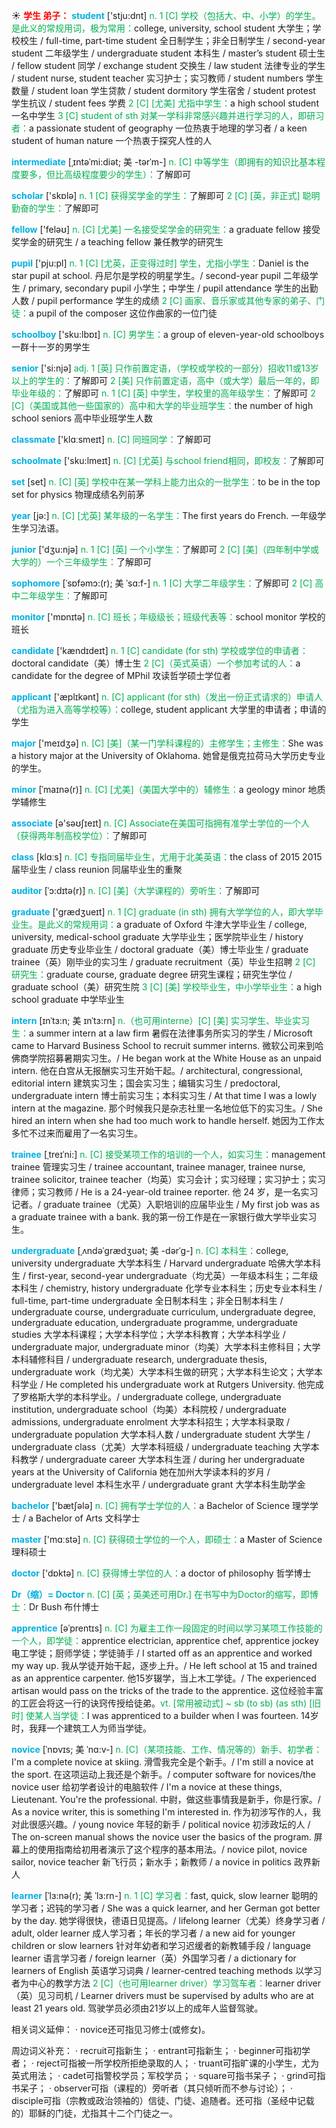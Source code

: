 ☀ <font color="red">**学生 弟子：**</font>
<font color="sky blue">**student**</font> ['stju:dnt] 
<font color="#00b050">n. 1 [C] 学校（包括大、中、小学）的学生。是此义的常规用词，极为常用：</font>college, university, school student 大学生；学校校生 / full-time, part-time student 全日制学生；非全日制学生 / second-year student 二年级学生 / undergraduate student 本科生 / master’s student 硕士生 / fellow student 同学 / exchange student 交换生 / law student 法律专业的学生 / student nurse, student teacher 实习护士；实习教师 / student numbers 学生数量 / student loan 学生贷款 / student dormitory 学生宿舍 / student protest 学生抗议 / student fees 学费 <font color="#00b050">2 [C] [尤美] 尤指中学生：</font>a high school student 一名中学生 <font color="#00b050">3 [C] student of sth 对某一学科非常感兴趣并进行学习的人，即研习者：</font>a passionate student of geography 一位热衷于地理的学习者 / a keen student of human nature 一个热衷于探究人性的人
           
<font color="sky blue">**intermediate**</font> [ˌɪntəˈmi:diət; 美 -tərˈm-]
<font color="#00b050">n. [C] 中等学生（即拥有的知识比基本程度要多，但比高级程度要少的学生）：</font>了解即可

<font color="sky blue">**scholar**</font> ['skɒlə] 
<font color="#00b050">n. 1 [C] 获得奖学金的学生：</font>了解即可 <font color="#00b050">2 [C] [英，非正式] 聪明勤奋的学生：</font>了解即可

<font color="sky blue">**fellow**</font> ['feləʊ] 
<font color="#00b050">n. [C] [尤美] 一名接受奖学金的研究生：</font>a graduate fellow 接受奖学金的研究生 / a teaching fellow 兼任教学的研究生

<font color="sky blue">**pupil**</font> ['pju:pl] 
<font color="#00b050">n. 1 [C] [尤英，正变得过时] 学生，尤指小学生：</font>Daniel is the star pupil at school. 丹尼尔是学校的明星学生。/ second-year pupil 二年级学生 / primary, secondary pupil 小学生；中学生 / pupil attendance 学生的出勤人数 / pupil performance 学生的成绩 <font color="#00b050">2 [C] 画家、音乐家或其他专家的弟子、门徒：</font>a pupil of the composer 这位作曲家的一位门徒

<font color="sky blue">**schoolboy**</font> ['sku:lbɒɪ] 
<font color="#00b050">n. [C] 男学生：</font>a group of eleven-year-old schoolboys 一群十一岁的男学生

<font color="sky blue">**senior**</font> ['si:njə] 
<font color="#00b050">adj. 1 [英] 只作前置定语，（学校或学校的一部分）招收11或13岁以上的学生的：</font>了解即可 <font color="#00b050">2 [美] 只作前置定语，高中（或大学）最后一年的，即毕业年级的：</font>了解即可 <font color="#00b050">n. 1 [C] [英] 中学生，学校里的高年级学生：</font>了解即可 <font color="#00b050">2 [C]（美国或其他一些国家的）高中和大学的毕业班学生：</font>the number of high school seniors 高中毕业班学生人数

<font color="sky blue">**classmate**</font> ['klɑːsmeɪt] 
<font color="#00b050">n. [C] 同班同学：</font>了解即可

<font color="sky blue">**schoolmate**</font> ['sku:lmeɪt] 
<font color="#00b050">n. [C] [尤英] 与school friend相同，即校友：</font>了解即可

<font color="sky blue">**set**</font> [set] 
<font color="#00b050">n. [C] [英] 学校中在某一学科上能力出众的一批学生：</font>to be in the top set for physics 物理成绩名列前茅

<font color="sky blue">**year**</font> [jə:] 
<font color="#00b050">n. [C] [尤英] 某年级的一名学生：</font>The first years do French. 一年级学生学习法语。

<font color="sky blue">**junior**</font> ['dӡu:njə] 
<font color="#00b050">n. 1 [C] [英] 一个小学生：</font>了解即可 <font color="#00b050">2 [C] [美]（四年制中学或大学的）一个三年级学生：</font>了解即可
           
<font color="sky blue">**sophomore**</font> [ˈsɒfəmɔ:(r); 美 ˈsɑ:f-]
<font color="#00b050">n. 1 [C] 大学二年级学生：</font>了解即可 <font color="#00b050">2 [C] 高中二年级学生：</font>了解即可

<font color="sky blue">**monitor**</font> ['mɒnɪtə] 
<font color="#00b050">n. [C] 班长；年级级长；班级代表等：</font>school monitor 学校的班长

<font color="sky blue">**candidate**</font> ['kændɪdeɪt] 
<font color="#00b050">n. 1 [C] candidate (for sth) 学校或学位的申请者：</font>doctoral candidate（美）博士生 <font color="#00b050">2 [C]（英式英语）一个参加考试的人：</font>a candidate for the degree of MPhil 攻读哲学硕士学位者

<font color="sky blue">**applicant**</font> ['æplɪkənt] 
<font color="#00b050">n. [C] applicant (for sth)（发出一份正式请求的）申请人（尤指为进入高等学校等）：</font>college, student applicant 大学里的申请者；申请的学生

<font color="sky blue">**major**</font> ['meɪdӡə] 
<font color="#00b050">n. [C] [美]（某一门学科课程的）主修学生；主修生：</font>She was a history major at the University of Oklahoma. 她曾是俄克拉荷马大学历史专业的学生。
           
<font color="sky blue">**minor**</font> [ˈmaɪnə(r)]
<font color="#00b050">n. [C] [尤美]（美国大学中的）辅修生：</font>a geology minor 地质学辅修生
 
<font color="sky blue">**associate**</font> [ə'səʊʃɪeɪt] 
<font color="#00b050">n. [C] Associate在美国可指拥有准学士学位的一个人（获得两年制高校学位）：</font>了解即可

<font color="sky blue">**class**</font> [klɑːs] 
<font color="#00b050">n. [C] 专指同届毕业生，尤用于北美英语：</font>the class of 2015 2015届毕业生 / class reunion 同届毕业生的重聚

<font color="sky blue">**auditor**</font> [ˈɔ:dɪtə(r)]
<font color="#00b050">n. [C] [美]（大学课程的）旁听生：</font>了解即可

<font color="sky blue">**graduate**</font> ['ɡrædӡueɪt] 
<font color="#00b050">n. 1 [C] graduate (in sth) 拥有大学学位的人，即大学毕业生。是此义的常规用词：</font>a graduate of Oxford 牛津大学毕业生 / college, university, medical-school graduate 大学毕业生；医学院毕业生 / history graduate 历史专业毕业生 / doctoral graduate（美）博士毕业生 / graduate trainee（英）刚毕业的实习生 / graduate recruitment（英）毕业生招聘 <font color="#00b050">2 [C] 研究生：</font>graduate course, graduate degree 研究生课程；研究生学位 / graduate school（美）研究生院 <font color="#00b050">3 [C] [美] 学校毕业生，中小学毕业生：</font>a high school graduate 中学毕业生
                      
<font color="sky blue">**intern**</font> [ɪnˈtɜ:n; 美 ɪnˈtɜ:rn]
<font color="#00b050">n.（也可用interne）[C] [美] 实习学生、毕业实习生：</font>a summer intern at a law firm 暑假在法律事务所实习的学生 / Microsoft came to Harvard Business School to recruit summer interns. 微软公司来到哈佛商学院招募暑期实习生。/ He began work at the White House as an unpaid intern. 他在白宫从无报酬实习生开始干起。/ architectural, congressional, editorial intern 建筑实习生；国会实习生；编辑实习生 / predoctoral, undergraduate intern 博士前实习生；本科实习生 / At that time I was a lowly intern at the magazine. 那个时候我只是杂志社里一名地位低下的实习生。/ She hired an intern when she had too much work to handle herself. 她因为工作太多忙不过来而雇用了一名实习生。
           
<font color="sky blue">**trainee**</font> [ˌtreɪˈni:]
<font color="#00b050">n. [C] 接受某项工作的培训的一个人，如实习生：</font>management trainee 管理实习生 / trainee accountant, trainee manager, trainee nurse, trainee solicitor, trainee teacher（均英）实习会计；实习经理；实习护士；实习律师；实习教师 / He is a 24-year-old trainee reporter. 他 24 岁，是一名实习记者。/ graduate trainee（尤英）入职培训的应届毕业生 / My first job was as a graduate trainee with a bank. 我的第一份工作是在一家银行做大学毕业实习生。

<font color="sky blue">**undergraduate**</font> [ˌʌndəˈgrædʒuət; 美 -dərˈg-]
<font color="#00b050">n. [C] 本科生：</font>college, university undergraduate 大学本科生 / Harvard undergraduate 哈佛大学本科生 / first-year, second-year undergraduate（均尤英）一年级本科生；二年级本科生 / chemistry, history undergraduate 化学专业本科生；历史专业本科生 / full-time, part-time undergraduate 全日制本科生；非全日制本科生 / undergraduate course, undergraduate curriculum, undergraduate degree, undergraduate education, undergraduate programme, undergraduate studies 大学本科课程；大学本科学位；大学本科教育；大学本科学业 / undergraduate major, undergraduate minor（均美）大学本科主修科目；大学本科辅修科目 / undergraduate research, undergraduate thesis, undergraduate work（均尤美）大学本科生做的研究；大学本科生论文；大学本科学业 / He completed his undergraduate work at Rutgers University. 他完成了罗格斯大学的本科学业。/ undergraduate college, undergraduate institution, undergraduate school（均美）本科院校 / undergraduate admissions, undergraduate enrolment 大学本科招生；大学本科录取 / undergraduate population 大学本科人数 / undergraduate student 大学生 / undergraduate class（尤美）大学本科班级 / undergraduate teaching 大学本科教学 / undergraduate career 大学本科生涯 / during her undergraduate years at the University of California 她在加州大学读本科的岁月 / undergraduate level 本科生水平 / undergraduate grant 大学本科生助学金

<font color="sky blue">**bachelor**</font> ['bætʃələ] 
<font color="#00b050">n. [C] 拥有学士学位的人：</font>a Bachelor of Science 理学学士 / a Bachelor of Arts 文科学士

<font color="sky blue">**master**</font> ['mɑːstə] 
<font color="#00b050">n. [C] 获得硕士学位的一个人，即硕士：</font>a Master of Science 理科硕士

<font color="sky blue">**doctor**</font> ['dɒktə] 
<font color="#00b050">n. [C] 获得博士学位的人：</font>a doctor of philosophy 哲学博士

<font color="sky blue">**Dr（缩）= Doctor**</font> 
<font color="#00b050">n. [C] [英；英美还可用Dr.] 在书写中为Doctor的缩写，即博士：</font>Dr Bush 布什博士
           
<font color="sky blue">**apprentice**</font> [əˈprentɪs]
<font color="#00b050">n. [C] 为雇主工作一段固定的时间以学习某项工作技能的一个人，即学徒：</font>apprentice electrician, apprentice chef, apprentice jockey 电工学徒；厨师学徒；学徒骑手 / I started off as an apprentice and worked my way up. 我从学徒开始干起，逐步上升。/ He left school at 15 and trained as an apprentice carpenter. 他15岁辍学，当上木工学徒。/ The experienced artisan would pass on the tricks of the trade to the apprentice. 这位经验丰富的工匠会将这一行的诀窍传授给徒弟。<font color="#00b050">vt. [常用被动式] ~ sb (to sb) (as sth) [旧时] 使某人当学徒：</font>I was apprenticed to a builder when I was fourteen. 14岁时，我拜一个建筑工人为师当学徒。
           
<font color="sky blue">**novice**</font> [ˈnɒvɪs; 美 ˈnɑ:v-]
<font color="#00b050">n. [C]（某项技能、工作、情况等的）新手、初学者：</font>I'm a complete novice at skiing. 滑雪我完全是个新手。/ I'm still a novice at the sport. 在这项运动上我还是个新手。/ computer software for novices/the novice user 给初学者设计的电脑软件 / I'm a novice at these things, Lieutenant. You're the professional. 中尉，做这些事情我是新手，你是行家。/ As a novice writer, this is something I'm interested in. 作为初涉写作的人，我对此很感兴趣。/ young novice 年轻的新手 / political novice 初涉政坛的人 / The on-screen manual shows the novice user the basics of the program. 屏幕上的使用指南给初用者演示了这个程序的基本用法。/ novice pilot, novice sailor, novice teacher 新飞行员；新水手；新教师 / a novice in politics 政界新人
           
<font color="sky blue">**learner**</font> [ˈlɜ:nə(r); 美 ˈlɜ:rn-]
<font color="#00b050">n. 1 [C] 学习者：</font>fast, quick, slow learner 聪明的学习者；迟钝的学习者 / She was a quick learner, and her German got better by the day. 她学得很快，德语日见提高。/ lifelong learner（尤美）终身学习者 / adult, older learner 成人学习者；年长的学习者 / a new aid for younger children or slow learners 针对年幼者和学习迟缓者的新教辅手段 / language learner 语言学习者 / foreign learner（英）外国学习者 / a dictionary for learners of English 英语学习词典 / learner-centred teaching methods 以学习者为中心的教学方法 <font color="#00b050">2 [C]（也可用learner driver）学习驾车者：</font>learner driver（英）见习司机 / Learner drivers must be supervised by adults who are at least 21 years old. 驾驶学员必须由21岁以上的成年人监督驾驶。

相关词义延伸：
· novice还可指见习修士(或修女)。

周边词义补充：
· recruit可指新生；
· entrant可指新生；
· beginner可指初学者；
· reject可指被一所学校所拒绝录取的人；
· truant可指旷课的小学生，尤为英式用法；
· cadet可指警校学员；军校学员；
· square可指书呆子；
· grind可指书呆子；
· observer可指（课程的）旁听者（其只倾听而不参与讨论）；
· disciple可指（宗教或政治领袖的）信徒、门徒、追随者。还可指（圣经中记载的）耶稣的门徒，尤指其十二个门徒之一。